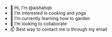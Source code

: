 - 👋 Hi, I’m @aishahqb
- 👀 I’m interested in cooking and yoga
- 🌱 I’m currently learning how to garden
- 💞️ I’m looking to collaborate 
- 📫 Best way to contact me is through my email

<!---
aishahqb/aishahqb is a ✨ special ✨ repository because its `README.md` (this file) appears on your GitHub profile.
You can click the Preview link to take a look at your changes.
--->
